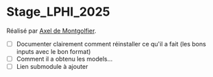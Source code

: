 # Stage_LPHI_2025

Réalisé par [Axel de Montgolfier](https://github.com/Axeldmont/).

- [ ] Documenter clairement comment réinstaller ce qu'il a fait (les bons inputs avec le bon format)
- [ ] Comment il a obtenu les models...
- [ ] Lien submodule à ajouter
